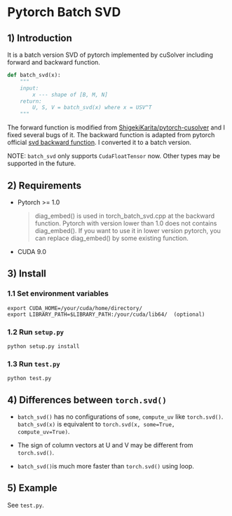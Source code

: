 # Pytorch Batch SVD

## 1) Introduction

It is a batch version SVD of pytorch implemented by cuSolver including forward and backward function.

``` python
def batch_svd(x):
    """
    input:
        x --- shape of [B, M, N]
    return:
        U, S, V = batch_svd(x) where x = USV^T
    """
```

The forward function is modified from [ShigekiKarita/pytorch-cusolver](https://github.com/ShigekiKarita/pytorch-cusolver) and I fixed several bugs of it. The backward function is adapted from pytorch official [svd backward function](https://github.com/pytorch/pytorch/blob/b0545aa85f7302be5b9baf8320398981365f003d/tools/autograd/templates/Functions.cpp#L1476). I converted it to a batch version.

NOTE: `batch_svd` only supports `CudaFloatTensor` now. Other types may be supported in the future.

## 2) Requirements

- Pytorch >= 1.0

    > diag_embed() is used in torch_batch_svd.cpp at the backward function. Pytorch with version lower than 1.0 does not contains diag_embed(). If you want to use it in lower version pytorch, you can replace diag_embed() by some existing function.

- CUDA 9.0

## 3) Install

### 1.1 Set environment variables

``` shell
export CUDA_HOME=/your/cuda/home/directory/
export LIBRARY_PATH=$LIBRARY_PATH:/your/cuda/lib64/  (optional)
```

### 1.2 Run `setup.py`

``` shell
python setup.py install
```

### 1.3 Run `test.py`

```shell
python test.py
```

## 4) Differences between `torch.svd()`

- `batch_svd()` has no configurations of `some`, `compute_uv` like `torch.svd()`. `batch_svd(x)` is equivalent to `torch.svd(x, some=True, compute_uv=True)`.

- The sign of column vectors at U and V may be different from `torch.svd()`.

- `batch_svd()`is much more faster than `torch.svd()` using loop.

## 5) Example

See `test.py`.

